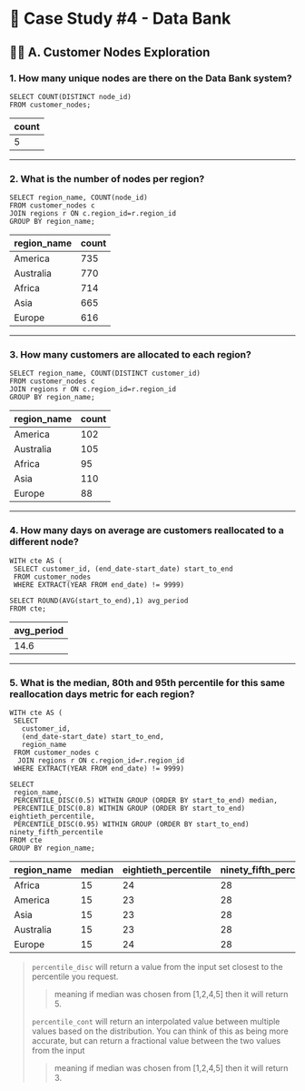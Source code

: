 # 🏦 Case Study #4 - Data Bank
## 👩‍💻 A. Customer Nodes Exploration
### 1. How many unique nodes are there on the Data Bank system?

```TSQL
SELECT COUNT(DISTINCT node_id)
FROM customer_nodes;
```

| count | 
|-------------|
| 5  	           | 

---

### 2. What is the number of nodes per region?

```TSQL
SELECT region_name, COUNT(node_id)
FROM customer_nodes c
JOIN regions r ON c.region_id=r.region_id
GROUP BY region_name;
```

| region_name | count |
|----------------|----------------|
| America              | 735             |
| Australia              | 770             |
| Africa              | 714             |
| Asia              | 665             |
| Europe              | 616             |

---

### 3. How many customers are allocated to each region?

```TSQL
SELECT region_name, COUNT(DISTINCT customer_id)
FROM customer_nodes c
JOIN regions r ON c.region_id=r.region_id
GROUP BY region_name;
```

| region_name | count |
|----------------|----------------|
| America              | 102             |
| Australia              | 105             |
| Africa              | 95             |
| Asia              | 110             |
| Europe              | 88             |

---

### 4. How many days on average are customers reallocated to a different node?

```TSQL
WITH cte AS (
 SELECT customer_id, (end_date-start_date) start_to_end
 FROM customer_nodes
 WHERE EXTRACT(YEAR FROM end_date) != 9999)
 
SELECT ROUND(AVG(start_to_end),1) avg_period
FROM cte;
```

| avg_period     | 
|---------------|
| 14.6        |

---

### 5. What is the median, 80th and 95th percentile for this same reallocation days metric for each region?

```TSQL
WITH cte AS (
 SELECT 
   customer_id, 
   (end_date-start_date) start_to_end,
   region_name
 FROM customer_nodes c
  JOIN regions r ON c.region_id=r.region_id
 WHERE EXTRACT(YEAR FROM end_date) != 9999)
 
SELECT
 region_name,
 PERCENTILE_DISC(0.5) WITHIN GROUP (ORDER BY start_to_end) median,
 PERCENTILE_DISC(0.8) WITHIN GROUP (ORDER BY start_to_end) eightieth_percentile,
 PERCENTILE_DISC(0.95) WITHIN GROUP (ORDER BY start_to_end) ninety_fifth_percentile
FROM cte
GROUP BY region_name;
```

| region_name | median | eightieth_percentile | ninety_fifth_percentile |
|-------------|--------|----------------------|-------------------------|
| Africa      | 	15     | 24                   | 28                      |
| America     | 	15     | 23                   | 28                      |
| Asia        | 	15     | 23                   | 28                      |
| Australia   | 	15     | 23                   | 28                      |
| Europe      | 	15     | 24                   | 28                      |

> `percentile_disc` will return a value from the input set closest to the percentile you request.
>> meaning if median was chosen from [1,2,4,5] then it will return 5. 
>
> `percentile_cont` will return an interpolated value between multiple values based on the distribution. You can think of this as being more accurate, but can return a fractional value between the two values from the input
>> meaning if median was chosen from [1,2,4,5] then it will return 3. 
